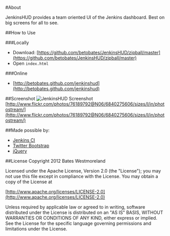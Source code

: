 ﻿#About

JenkinsHUD provides a team oriented UI of the Jenkins dashboard. Best on big screens for all to see.

##How to Use

###Locally

* Download: [https://github.com/betobates/JenkinsHUD/zipball/master](https://github.com/betobates/JenkinsHUD/zipball/master)
* Open `index.html`

###Online
* [http://betobates.github.com/jenkinshud](http://betobates.github.com/jenkinshud)

##Screenshot
![JenkinsHUD Screenshot](http://farm8.staticflickr.com/7203/6840275606_5be2acb051_b_d.jpg)
[http://www.flickr.com/photos/76189792@N06/6840275606/sizes/l/in/photostream/](http://www.flickr.com/photos/76189792@N06/6840275606/sizes/l/in/photostream/)

##Made possible by:
* [Jenkins CI](http://jenkins-ci.org/)
* [Twitter Bootstrap](http://twitter.github.com/bootstrap/)
* [jQuery](http://jquery.com/)

##License
Copyright 2012 Bates Westmoreland

Licensed under the Apache License, Version 2.0 (the "License");
you may not use this file except in compliance with the License.
You may obtain a copy of the License at

[http://www.apache.org/licenses/LICENSE-2.0](http://www.apache.org/licenses/LICENSE-2.0)

Unless required by applicable law or agreed to in writing, software
distributed under the License is distributed on an "AS IS" BASIS,
WITHOUT WARRANTIES OR CONDITIONS OF ANY KIND, either express or implied.
See the License for the specific language governing permissions and
limitations under the License.